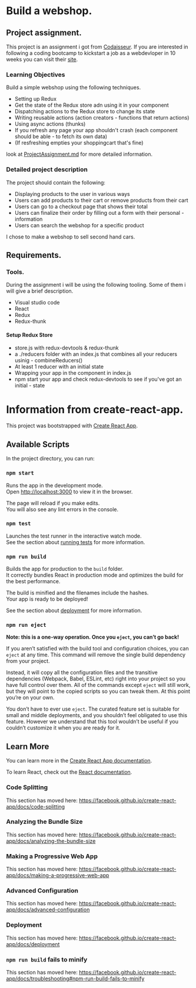 # Build a webshop.

## Project assignment.

This project is an assignment i got from [Codaisseur](https://github.com/facebook/create-react-app).
If you are interested in following a coding bootcamp to kickstart a job as a webdevloper in 10 weeks you can visit their [site](https://github.com/facebook/create-react-app).

### Learning Objectives

Build a simple webshop using the following techniques.

- Setting up Redux
- Get the state of the Redux store adn using it in your component
- Dispatching actions to the Redux store to change its state
- Writing reusable actions (action creators - functions that return actions)
- Using async actions (thunks)
- If you refresh any page your app shouldn't crash (each component should be able - to fetch its own data)
- (If resfreshing empties your shoppingcart that's fine)

look at [ProjectAssignment.md](ProjectAssignment.md) for more detailed information.

### Detailed project description

The project should contain the following:

- Displaying products to the user in various ways
- Users can add products to their cart or remove products from their cart
- Users can go to a checkout page that shows their total
- Users can finalize their order by filling out a form with their personal - information
- Users can search the webshop for a specific product

I chose to make a webshop to sell second hand cars.

## Requirements.

### Tools.

During the assignment i will be using the following tooling. Some of them i will give a brief description.

- Visual studio code
- React
- Redux
- Redux-thunk

#### Setup Redux Store

- store.js with redux-devtools & redux-thunk
- a ./reducers folder with an index.js that combines all your reducers usinig - combineReducers()
- At least 1 reducer with an initial state
- Wrapping your app in the <Provider> component in index.js
- npm start your app and check redux-devtools to see if you've got an initial - state

# Information from create-react-app.

This project was bootstrapped with [Create React App](https://github.com/facebook/create-react-app).

## Available Scripts

In the project directory, you can run:

### `npm start`

Runs the app in the development mode.<br />
Open [http://localhost:3000](http://localhost:3000) to view it in the browser.

The page will reload if you make edits.<br />
You will also see any lint errors in the console.

### `npm test`

Launches the test runner in the interactive watch mode.<br />
See the section about [running tests](https://facebook.github.io/create-react-app/docs/running-tests) for more information.

### `npm run build`

Builds the app for production to the `build` folder.<br />
It correctly bundles React in production mode and optimizes the build for the best performance.

The build is minified and the filenames include the hashes.<br />
Your app is ready to be deployed!

See the section about [deployment](https://facebook.github.io/create-react-app/docs/deployment) for more information.

### `npm run eject`

**Note: this is a one-way operation. Once you `eject`, you can’t go back!**

If you aren’t satisfied with the build tool and configuration choices, you can `eject` at any time. This command will remove the single build dependency from your project.

Instead, it will copy all the configuration files and the transitive dependencies (Webpack, Babel, ESLint, etc) right into your project so you have full control over them. All of the commands except `eject` will still work, but they will point to the copied scripts so you can tweak them. At this point you’re on your own.

You don’t have to ever use `eject`. The curated feature set is suitable for small and middle deployments, and you shouldn’t feel obligated to use this feature. However we understand that this tool wouldn’t be useful if you couldn’t customize it when you are ready for it.

## Learn More

You can learn more in the [Create React App documentation](https://facebook.github.io/create-react-app/docs/getting-started).

To learn React, check out the [React documentation](https://reactjs.org/).

### Code Splitting

This section has moved here: https://facebook.github.io/create-react-app/docs/code-splitting

### Analyzing the Bundle Size

This section has moved here: https://facebook.github.io/create-react-app/docs/analyzing-the-bundle-size

### Making a Progressive Web App

This section has moved here: https://facebook.github.io/create-react-app/docs/making-a-progressive-web-app

### Advanced Configuration

This section has moved here: https://facebook.github.io/create-react-app/docs/advanced-configuration

### Deployment

This section has moved here: https://facebook.github.io/create-react-app/docs/deployment

### `npm run build` fails to minify

This section has moved here: https://facebook.github.io/create-react-app/docs/troubleshooting#npm-run-build-fails-to-minify
